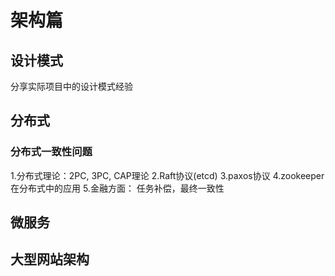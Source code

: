 # 架构篇

## 设计模式
分享实际项目中的设计模式经验

## 分布式

### 分布式一致性问题
1.分布式理论：2PC, 3PC, CAP理论
2.Raft协议(etcd)
3.paxos协议
4.zookeeper在分布式中的应用
5.金融方面： 任务补偿，最终一致性

## 微服务

## 大型网站架构

